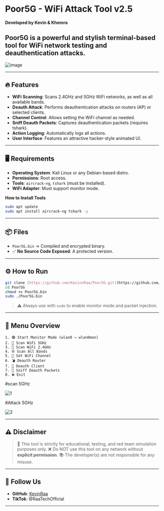 # Poor5G - WiFi Attack Tool v2.5


**Developed by Kevin & Khemra**

Poor5G is a powerful and stylish terminal-based tool for WiFi network testing and deauthentication attacks.
---
![image](https://github.com/user-attachments/assets/85753d1d-10c2-4486-a536-d8838baf1360)

---

## 🔥 Features

* **WiFi Scanning**: Scans 2.4GHz and 5GHz WiFi networks, as well as all available bands.
* **Deauth Attack**: Performs deauthentication attacks on routers (AP) or selected clients.
* **Channel Control**: Allows setting the WiFi channel as needed.
* **Sniff Deauth Packets**: Captures deauthentication packets (requires tshark).
* **Action Logging**: Automatically logs all actions.
* **User Interface**: Features an attractive hacker-style animated UI.

---

## 🖥️ Requirements

* **Operating System**: Kali Linux or any Debian-based distro.
* **Permissions**: Root access.
* **Tools**: `aircrack-ng`, `tshark` (must be installed).
* **WiFi Adapter**: Must support monitor mode.

**How to Install Tools**

```bash
sudo apt update
sudo apt install aircrack-ng tshark -y
```

---

## 📦 Files

* `Poor5G.bin` → Compiled and encrypted binary.
* ✅ **No Source Code Exposed**: A protected version.

---

## ⚙️ How to Run

```bash
git clone [https://github.com/KevinnRaa/Poor5G.git](https://github.com/KevinnRaa/Poor5G.git)
cd Poor5G
chmod +x Poor5G.bin
sudo ./Poor5G.bin
```

> ⚠️ Always use with `sudo` to enable monitor mode and packet injection.

---

## 🧭 Menu Overview

```
1. 🟣 Start Monitor Mode (wlan0 → wlan0mon)
2. 📶 Scan WiFi 5GHz
3. 📶 Scan WiFi 2.4GHz
4. 🌐 Scan All Bands
5. 📡 Set WiFi Channel
6. 💣 Deauth Router
7. 🎯 Deauth Client
7. 👀 Sniff Deauth Packets
0. ❌ Exit
```

#scan 5GHz

![1](https://github.com/user-attachments/assets/c6bf67ac-9abc-4fbe-b654-d6b2da9f3f94)

#Attack 5GHz

![2](https://github.com/user-attachments/assets/026b38b8-a133-425e-b294-9967bd04d47a)

---

## ⚠️ Disclaimer

> 📛 This tool is strictly for educational, testing, and red team simulation purposes only.
> ❌ Do NOT use this tool on any network without **explicit permission**.
> 📚 The developer(s) are not responsible for any misuse.

---

## 📡 Follow Us

* **GitHub**: [KevinRaa](https://github.com/KevinRaa)
* **TikTok**: @RaaTechOfficial

---
